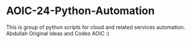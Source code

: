 # AOIC-24-Python-Automation 
This is group of python scripts for cloud and related services automation. 
Abdullah Original Ideas and Codes AOIC :)
